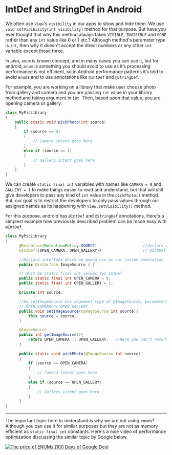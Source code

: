 # IntDef and StringDef in Android

We often use ```View```'s ```visibility``` in our apps to show and hide them. We use ```void setVisibility(int visibility)``` method for that purpose. But have you ever thought that why this method always takes ```VISIBLE```, ```INVISIBLE``` and ```GONE``` rather than any ```int``` value like 0 or 1 etc.? Although method's parameter type is ```int```, then why it doesn't accept the direct numbers or any other ```int``` variable except those three.

In java, ```enum``` is known concept, and in many cases you can use it, but for android, ```enum``` is something you should avoid to use as it’s processing performance is not efficient, so in Android performance patterns it’s told to avoid ```enum```s and to use annotations like ```@IntDef``` and ```@StringDef```.

For example, you are working on a library that make user choose photo from gallery and camera and you are passing ```int``` value in your library method and taking argument in ```int```. Then, based upon that value, you are opening camera or gallery.

```java
class MyPicLibrary
{
    public static void pickPhoto(int source)
    {
        if (source == 0)
        {
            // Camera intent goes here
        }
        else if (source == 1)
        {
            // Gallery intent goes here
        }
    }
}
```

We can create ```static final int``` variables with names like ```CAMERA = 0``` and ```GALLERY = 1``` to make things easier to read and understand, but that will still give developers to pass any kind of ```int``` value in the ```pickPhoto()``` method. But, our goal is to restrict the developers to only pass values through our assigned names as its happening with ```View.setVisibility()``` method.

For this purpose, android has ```@IntDef``` and ```@StringDef``` annotations. Here's a simplest example how previously described problem can be made easy with ```@IntDef```.

```java
class MyPicLibrary
{
      @Retention(RetentionPolicy.SOURCE)                    //declare retention policy source i.e complile time
      @IntDef({OPEN_CAMERA, OPEN_GALLERY})                  // @IntDef value allocation 

      //Declare interface which we gonna use as our custom annotation 
      public @interface ImageSource { }

      // Must be static final int values for IntDef
      public static final int OPEN_CAMERA = 0;
      public static final int OPEN_GALLERY = 1;

      private int source;

      //As setImageSource has argument type of @ImageSource, parameters passed can only be one of both
      // OPEN_CAMERA or OPEN_GALLERY
      public void setImageSource(@ImageSource int source){
          this.source = source;
      }

      @ImageSource
      public int getImageSource(){
          return OPEN_CAMERA || OPEN_GALLERY;   //Here you can't return simple integer value, It will generate compile time error
      }
      
      public static void pickPhoto(@ImageSource int source)
      {
          if (source == OPEN_CAMERA)
          {
              // Camera intent goes here
          }
          else if (source == OPEN_GALLERY)
          {
              // Gallery intent goes here
          }
      }
}
```
******
The important topic here to understand is why we are not using ```enum```s? Although you can use it for similar purposes but they are not as memory efficient as ```static final int``` constants. Here's a nice video of performance optimization discussing the similar topic by Google below.

[![The price of ENUMs (100 Days of Google Dev)](//img.youtube.com/vi/Hzs6OBcvNQE/0.jpg)](https://www.youtube.com/watch?v=Hzs6OBcvNQE?t=35s "The price of ENUMs (100 Days of Google Dev)")
